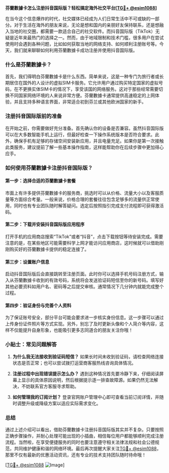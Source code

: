 **芬蘭數據卡怎么注册抖音国际版？轻松搞定海外社交平台[[TG💪+ @esim1088](https://t.me/s/esim1088)]**

在当今这个信息爆炸的时代，社交媒体已经成为人们日常生活中不可或缺的一部分。对于生活在海外的朋友来说，无论是想和国内的亲朋好友保持联系，还是想融入当地的社交圈，都需要一款适合自己的社交软件。而抖音国际版（TikTok）无疑是近年来最热门的选择之一。然而，由于地域限制和技术门槛，很多用户在尝试使用时会遇到各种问题，比如如何获取当地的网络支持、如何顺利注册账号等。今天，我们就来聊聊如何利用芬蘭數據卡成功注册并使用抖音国际版。

### 什么是芬蘭數據卡？

首先，我们得明白芬蘭數據卡是什么东西。简单来说，这是一种专门为旅行者或长期居住在国外的人设计的虚拟SIM卡服务。它允许用户通过购买特定国家的虚拟号码，在不更换实体SIM卡的情况下，享受该国的网络服务。这对于那些经常需要切换不同国家网络环境的人来说非常方便。芬蘭數據卡通常提供高速稳定的上网体验，并且支持多种语言界面，非常适合初到芬兰或其他欧洲国家的新手。

### 注册抖音国际版前的准备

在开始之前，你需要做好充分准备。首先确认你的设备是否兼容。虽然抖音国际版可以在大多数智能手机上运行，但最好检查一下操作系统版本是否符合要求。此外，确保手机有足够的存储空间安装新应用，并且电量充足。如果你是第一次接触此类服务，建议提前了解一些基本操作指南，这样能帮助你在后续步骤中更加得心应手。

### 如何使用芬蘭數據卡注册抖音国际版？

#### 第一步：选择合适的芬蘭數據卡套餐
市面上有许多提供芬蘭數據卡的服务商，挑选时可以从价格、流量大小以及客服质量等方面综合考量。一般来说，价格合理的套餐往往包含足够多的流量供正常使用，同时也有专业团队随时解答疑问。选定后按照指引完成支付流程即可获得激活码。

#### 第二步：下载并安装抖音国际版应用程序
打开手机的应用商店搜索“TikTok”或者“抖音”，点击下载按钮等待安装完成。需要注意的是，在某些地区可能需要科学上网才能访问应用商店，这时候就可以借助刚刚购买好的芬蘭數據卡提供的稳定连接了。

#### 第三步：设置账户信息
启动抖音国际版后会直接跳转至注册页面。此时你可以选择手机号码注册方式，输入从芬蘭數據卡收到的有效号码，系统将会发送验证码短信至你的新号码。填写好其他必要资料如用户名、密码等之后提交审核。通常情况下几分钟内就能完成整个过程。

#### 第四步：验证身份与完善个人资料
为了保证账号安全，部分平台可能会要求进一步核实身份信息。这一步骤可以通过上传身份证件照片等方式实现。另外，别忘了及时更新头像和个人简介等内容，这样不仅能提升自身形象，也能吸引更多志同道合的朋友关注你哦！

### 小贴士：常见问题解答

1. **为什么我无法接收到验证码短信？**
   如果长时间未收到验证码，请检查网络连接状态是否正常；也可以尝试拨打运营商客服热线咨询具体情况。

2. **注册过程中出现错误提示怎么办？**
   遇到这种情况首先要冷静下来，仔细阅读屏幕上显示的具体原因说明，然后根据提示逐一排查故障源。如果仍然无法解决，不妨联系官方客服寻求帮助。

3. **如何管理我的订阅计划？**
   登录官网账户管理中心即可查看当前订阅详情，并随时调整升级或降级方案以适应实际需求变化。

### 总结

通过上述介绍可以看出，借助芬蘭數據卡注册抖音国际版其实并不复杂。只要按照正确步骤操作，并耐心处理可能出现的小插曲，相信每位用户都能够顺利完成注册流程。当然啦，在享受便捷服务的同时也要注意遵守相关法律法规和社会公德规范，共同维护健康和谐的网络环境。最后再次提醒大家关注[TG💪+ @esim1088](https://t.me/s/esim1088)，那里不仅有最新的优惠活动资讯，还有专业的技术支持团队随时待命哦！

[[TG💪+ @esim1088](https://t.me/s/esim1088) ![Image](https://i.postimg.cc/4NQfJmqS/Snipaste-2025-05-13-00-14-12.png)]